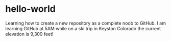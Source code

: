 # hello-world
Learning how to create a new repository as a complete noob to GitHub.
I am learning GitHub at 5AM while on a ski trip in Keyston Colorado the current elevation is 9,300 feet!

